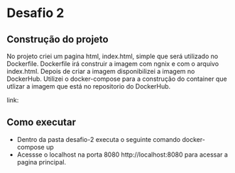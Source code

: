 # Desafio 2

## Construção do projeto
No projeto criei um pagina html, index.html, simple que será utilizado no Dockerfile.
Dockerfile irá construir a imagem com ngnix e com o arquivo index.html.
Depois de criar a imagem disponibilizei a imagem no DockerHub.
Utilizei o docker-compose para a construção do container que utlizar a imagem que está no repositorio do DockerHub.


link:

## Como executar
 - Dentro da pasta desafio-2 executa o seguinte comando docker-compose up
 - Acessse o localhost na porta 8080 http://localhost:8080 para acessar a pagina principal.
